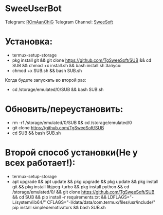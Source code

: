# SweeUserBot

Telegram: [ROmAanChiG](http://t.me/ROmAanChiG)
Telegram Channel: [SweeSoft](http://t.me/SweeSoft)

# Установка:
* termux-setup-storage
* pkg install git && git clone https://github.com/TgSweeSoft/SUB && cd SUB && chmod +x install.sh && bash install.sh
Запуск:
* chmod +x SUB.sh && bash SUB.sh


Когда будете запускать во второй раз:
* cd /storage/emulated/0/SUB && bash SUB.sh


# Обновить/переустановить:
* rm -rf /storage/emulated/0/SUB && cd /storage/emulated/0
* git clone https://github.com/TgSweeSoft/SUB
* cd SUB && bash SUB.sh

# Второй способ установки(Не у всех работает!):
* termux-setup-storage
* apt upgrade && apt update && pkg upgrade && pkg update && pkg install git && pkg install libjpeg-turbo && pkg install python && cd /storage/emulated/0/ && git clone https://github.com/TgSweeSoft/SUB && cd SUB && pip install -r requirements.txt && LDFLAGS="-L/system/lib64/" CFLAGS="-I/data/data/com.termux/files/usr/include/" pip install simpledemotivators && bash SUB.sh